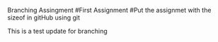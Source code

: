  Branching Assingment
#First Assignment
#Put the assignmet with the sizeof in gitHub using git


This is a test update for branching
